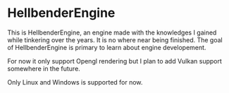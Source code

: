 # HellbenderEngine

This is HellbenderEngine, an engine made with the knowledges I gained while tinkering over the years.
It is no where near being finished. The goal of HellbenderEngine is primary to learn about engine developement.

For now  it only support Opengl rendering but I plan to add Vulkan support somewhere in the future.

Only Linux and Windows is supported for now.
